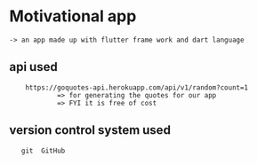 # Motivational app
    -> an app made up with flutter frame work and dart language 
## api used 
        https://goquotes-api.herokuapp.com/api/v1/random?count=1 
                => for generating the quotes for our app
                => FYI it is free of cost
## version control system used 
       git  GitHub
